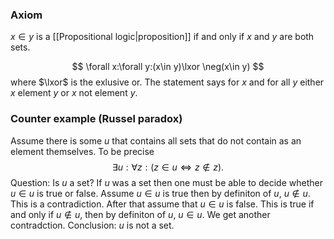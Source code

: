 ### Axiom
$x\in y$ is a [[Propositional logic|proposition]] if and only if $x$ and $y$ are both sets.

$$
\forall x:\forall y:(x\in y)\lxor \neg(x\in y)
$$
where $\lxor$ is the exlusive or. The statement says for $x$ and for all $y$ either $x$ element $y$ or $x$ not element $y$.


### Counter example (Russel paradox)
Assume there is some $u$ that contains all sets that do not contain as an element themselves. To be precise
$$
\exists u:\forall z:(z\in u\iff z\notin z).
$$
Question: Is $u$ a set? If $u$ was a set then one must be able to decide whether $u\in u$ is true or false.
Assume $u\in u$ is true then by definiton of $u$, $u\notin u$. This is a contradiction. After that assume that $u\in u$ is false. This is true if and only if $u\notin u$, then by definiton of $u$, $u\in u$. We get another contradction. 
Conclusion: $u$ is not a set.

